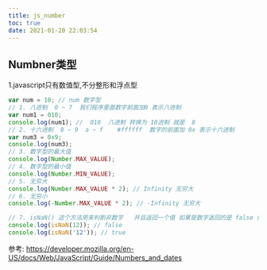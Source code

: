 ```yaml
---
title: js_number
toc: true
date: 2021-01-20 22:03:54
---
```

## Numbner类型
1.javascript只有数值型,不分整形和浮点型
```js
var num = 10; // num 数字型 
// 1. 八进制  0 ~ 7  我们程序里面数字前面加0 表示八进制
var num1 = 010;
console.log(num1); //  010  八进制 转换为 10进制 就是  8 
// 2. 十六进制  0 ~ 9  a ~ f    #ffffff  数字的前面加 0x 表示十六进制
var num3 = 0x9;
console.log(num3);
// 3. 数字型的最大值
console.log(Number.MAX_VALUE);
// 4. 数字型的最小值
console.log(Number.MIN_VALUE);
// 5. 无穷大
console.log(Number.MAX_VALUE * 2); // Infinity 无穷大  
// 6. 无穷小
console.log(-Number.MAX_VALUE * 2); // -Infinity 无穷大

// 7. isNaN() 这个方法用来判断非数字   并且返回一个值 如果是数字返回的是 false 如果不是数字返回的是true
console.log(isNaN(12)); // false
console.log(isNaN('12')); // true
```
参考:
https://developer.mozilla.org/en-US/docs/Web/JavaScript/Guide/Numbers_and_dates